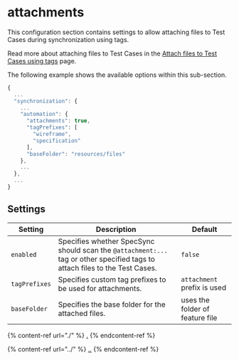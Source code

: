 # attachments

This configuration section contains settings to allow attaching files to Test Cases during synchronization using tags.

Read more about attaching files to Test Cases in the [Attach files to Test Cases using tags](../../../features/push-features/attach-files.md) page.

The following example shows the available options within this sub-section.

```javascript
{
  ...
  "synchronization": {
    ...
    "automation": {
      "attachments": true,
      "tagPrefixes": [
        "wireframe",
        "specification"
      ],
      "baseFolder": "resources/files"
    },
    ...
  },
  ...
}
```

## Settings

| Setting | Description | Default |
| ----------------------- | ----------------------- | ----------------------- |
| `enabled` | Specifies whether SpecSync should scan the `@attachment:...` tag or other specified tags to attach files to the Test Cases. | `false` |
| `tagPrefixes` | Specifies custom tag prefixes to be used for attachments. | `attachment` prefix is used |
| `baseFolder` | Specifies the base folder for the attached files. | uses the folder of feature file |

{% content-ref url="./" %}
[.](./)
{% endcontent-ref %}

{% content-ref url="../" %}
[..](../)
{% endcontent-ref %}

